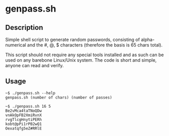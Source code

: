 # genpass.sh

## Description
Simple shell script to generate random passwords, consisting of alpha-numerical and the #, @, $ characters (therefore the basis is 65 chars total).

This script should not require any special tools installed and as such can be used on any barebone Linux/Unix system.  The code is short and simple, anyone can read and verify.

## Usage
```shell
~$ ./genpass.sh --help
genpass.sh (number of chars) (number of passes)
```

```shell
~$ ./genpass.sh 16 5
Be2vMca4taTNoQDw
vnAkOpFB2XmiRvnX
rvgTlcgHnytiPERh
kobt@pPi1rPB2wQ1
Oexatqfg5eZ#RRlE
```


